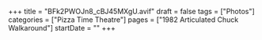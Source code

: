 +++
title = "BFk2PWOJn8_cBJ45MXgU.avif"
draft = false
tags = ["Photos"]
categories = ["Pizza Time Theatre"]
pages = ["1982 Articulated Chuck Walkaround"]
startDate = ""
+++

